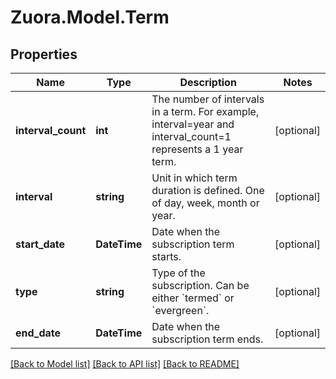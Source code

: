 
# Zuora.Model.Term

## Properties

Name | Type | Description | Notes
------------ | ------------- | ------------- | -------------
**interval_count** | **int** | The number of intervals in a term. For example, interval&#x3D;year and interval_count&#x3D;1 represents a 1 year term. | [optional] 
**interval** | **string** | Unit in which term duration is defined. One of day, week, month or year. | [optional] 
**start_date** | **DateTime** | Date when the subscription term starts. | [optional] 
**type** | **string** | Type of the subscription. Can be either &#x60;termed&#x60; or &#x60;evergreen&#x60;. | [optional] 
**end_date** | **DateTime** | Date when the subscription term ends. | [optional] 

[[Back to Model list]](../README.md#documentation-for-models)
[[Back to API list]](../README.md#documentation-for-api-endpoints)
[[Back to README]](../README.md)

